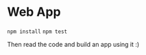 Web App
=========================

`npm install`
`npm test`

Then read the code and build an app using it :)
